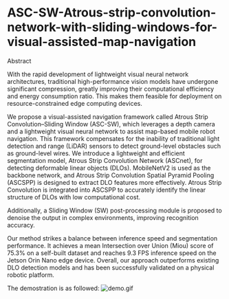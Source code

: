 # ASC-SW-Atrous-strip-convolution-network-with-sliding-windows-for-visual-assisted-map-navigation

Abstract

With the rapid development of lightweight visual neural network architectures, traditional high-performance vision models have undergone significant compression, greatly improving their computational efficiency and energy consumption ratio. This makes them feasible for deployment on resource-constrained edge computing devices.

We propose a visual-assisted navigation framework called Atrous Strip Convolution–Sliding Window (ASC-SW), which leverages a depth camera and a lightweight visual neural network to assist map-based mobile robot navigation. This framework compensates for the inability of traditional light detection and range (LiDAR) sensors to detect ground-level obstacles such as ground-level wires.
We introduce a lightweight and efficient segmentation model, Atrous Strip Convolution Network (ASCnet), for detecting deformable linear objects (DLOs). MobileNetV2 is used as the backbone network, and Atrous Strip Convolution Spatial Pyramid Pooling (ASCSPP) is designed to extract DLO features more effectively. Atrous Strip Convolution is integrated into ASCSPP to accurately identify the linear structure of DLOs with low computational cost.

Additionally, a Sliding Window (SW) post-processing module is proposed to denoise the output in complex environments, improving recognition accuracy.

Our method strikes a balance between inference speed and segmentation performance. It achieves a mean Intersection over Union (Miou) score of 75.3\% on a self-built dataset and reaches 9.3 FPS inference speed on the Jetson Orin Nano edge device. Overall, our approach outperforms existing DLO detection models and has been successfully validated on a physical robotic platform.

The demostration is as followed:
![demo.gif](https://github.com/Gugu-c/ASC-SW-Atrous-strip-convolution-network-with-sliding-windows-for-visual-assisted-map-navigation/blob/main/asc-sw.gif)
